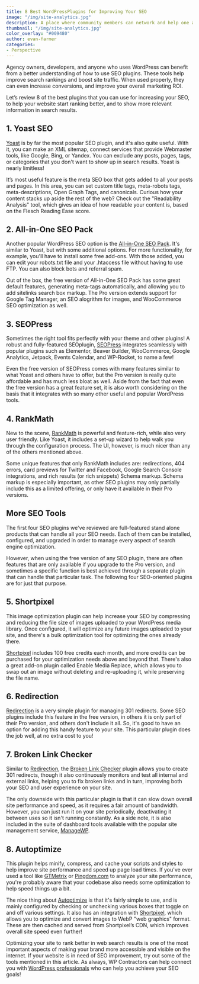 ```yaml
---
title: 8 Best WordPressPlugins for Improving Your SEO
image: "/img/site-analytics.jpg"
description: A place where community members can network and help one another
thumbnail: "/img/site-analytics.jpg"
color_overlay: "#009480"
author: evan-farmer
categories:
- Perspective
---
```


Agency owners, developers, and anyone who uses WordPress can benefit from a better understanding of how to use SEO plugins. These tools help improve search rankings and boost site traffic. When used properly, they can even increase conversions, and improve your overall marketing ROI.

Let’s review 8 of the best plugins that you can use for increasing your SEO, to help your website start ranking better, and to show more relevant information in search results.

## 1. Yoast SEO
[Yoast](https://yoast.com/wordpress/plugins/seo/) is by far the most popular SEO plugin, and it's also quite useful. With it, you can make an XML sitemap, connect services that provide Webmaster tools, like Google, Bing, or Yandex. You can exclude any posts, pages, tags, or categories that you don't want to show up in search results. Yoast is nearly limitless!

It’s most useful feature is the meta SEO box that gets added to all your posts and pages. In this area, you can set custom title tags, meta-robots tags, meta-descriptions, Open Graph Tags, and canonicals. Curious how your content stacks up aside the rest of the web? Check out the "Readability Analysis" tool, which gives an idea of how readable your content is, based on the Flesch Reading Ease score.

## 2. All-in-One SEO Pack
Another popular WordPress SEO option is the [All-in-One SEO Pack](https://semperplugins.com/). It's similar to Yoast, but with some additional options. For more functionality, for example, you'll have to install some free add-ons. With those added, you can edit your robots.txt file and your .htaccess file without having to use FTP. You can also block bots and referral spam.

Out of the box, the free version of All-in-One SEO Pack has some great default features, generating meta-tags automatically, and allowing you to add sitelinks search box markup. The Pro version extends support for Google Tag Manager, an SEO alogrithm for images, and WooCommerce SEO optimization as well.

## 3. SEOPress
Sometimes the right tool fits perfectly with your theme and other plugins! A robust and fully-featured SEOplugin, [SEOPress](https://www.seopress.org/features/) integrates seamlessly with popular plugins such as Elementor, Beaver Builder, WooCommerce, Google Analytics, Jetpack, Events Calendar, and WP-Rocket, to name a few!

Even the free version of SEOPress comes with many features similar to what Yoast and others have to offer, but the Pro version is really quite affordable and has much less bloat as well. Aside from the fact that even the free version has a great feature set, it is also worth considering on the basis that it integrates with so many other useful and popular WordPress tools.

## 4. RankMath
New to the scene, [RankMath](https://rankmath.com/) is powerful and feature-rich, while also very user friendly. Like Yoast, it includes a set-up wizard to help walk you through the configuration process. The UI, however, is much nicer than any of the others mentioned above.

Some unique features that only RankMath includes are: redirections, 404 errors, card previews for Twitter and Facebook, Google Search Console integrations, and rich results (or rich snippets) Schema markup. Schema markup is especially important, as other SEO plugins may only partially include this as a limited offering, or only have it available in their Pro versions.

## More SEO Tools
The first four SEO plugins we've reviewed are full-featured stand alone products that can handle all your SEO needs. Each of them can be installed, configured, and upgraded in order to manage every aspect of search engine optimization.

However, when using the free version of any SEO plugin, there are often features that are only available if you upgrade to the Pro version, and sometimes a specific function is best achieved through a separate plugin that can handle that particular task. The following four SEO-oriented plugins are for just that purpose.

## 5. Shortpixel
This image optimization plugin can help increase your SEO by compressing and reducing the file size of images uploaded to your WordPress media library. Once configured, it will optimize any future images uploaded to your site, and there's a bulk optimization tool for optimizing the ones already there.

[Shortpixel](https://shortpixel.com/) includes 100 free credits each month, and more credits can be purchased for your optimization needs above and beyond that. There's also a great add-on plugin called Enable Media Replace, which allows you to swap out an image without deleting and re-uploading it, while preserving the file name.

## 6. Redirection
[Redirection](https://redirection.me/) is a very simple plugin for managing 301 redirects. Some SEO plugins include this feature in the free version, in others it is only part of their Pro version, and others don't include it all. So, it's good to have an option for adding this handy feature to your site. This particular plugin does the job well, at no extra cost to you!

## 7. Broken Link Checker
Similar to [Redirection](https://redirection.me/), the [Broken Link Checker](https://wordpress.org/plugins/broken-link-checker/) plugin allows you to create 301 redirects, though it also continuously monitors and test all internal and external links, helping you to fix broken links and in turn, improving both your SEO and user experience on your site.

The only downside with this particular plugin is that it can slow down overall site performance and speed, as it requires a fair amount of bandwidth. However, you can just run it on your site periodically, deactivating it between uses so it isn't running constantly. As a side note, it is also included in the suite of dashboard tools available with the popular site management service, [ManageWP](https://managewp.com/).

## 8. Autoptimize
This plugin helps minify, compress, and cache your scripts and styles to help improve site performance and speed up page load times. If you've ever used a tool like [GTMetrix](https://gtmetrix.com/) or [Pingdom.com](https://www.pingdom.com/) to analyze your site performance, you're probably aware that your codebase also needs some optimization to help speed things up a bit.

The nice thing about [Autoptimize](https://wordpress.org/plugins/autoptimize/) is that it's fairly simple to use, and is mainly configured by checking or unchecking various boxes that toggle on and off various settings. It also has an integration with [Shortpixel](https://shortpixel.com/), which allows you to optimize and convert images to WebP "web graphics" format. These are then cached and served from Shortpixel’s CDN, which improves overall site speed even further!

Optimizing your site to rank better in web search results is one of the most important aspects of making your brand more accessible and visible on the internet. If your website is in need of SEO improvement, try out some of the tools mentioned in this article. As always, WP Contractors can help connect you with [WordPress professionals](https://esteemed.io/get-a-quote/) who can help you achieve your SEO goals!
